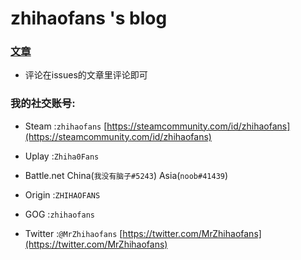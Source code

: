 # zhihaofans 's blog


### [文章](https://github.com/zhihaofans/blog/issues) 

- 评论在issues的文章里评论即可

### 我的社交账号:

- Steam :`zhihaofans` [https://steamcommunity.com/id/zhihaofans](https://steamcommunity.com/id/zhihaofans)

- Uplay :`Zhiha0Fans`

- Battle.net China(`我没有脑子#5243`)  Asia(`noob#41439`)

- Origin :`ZHIHAOFANS`

- GOG :`zhihaofans`

- Twitter :`@MrZhihaofans` [https://twitter.com/MrZhihaofans](https://twitter.com/MrZhihaofans)
